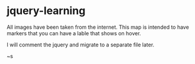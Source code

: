jquery-learning
===============

All images have been taken from the internet. 
This map is intended to have markers that you can have a lable that shows on hover.

I will comment the jquery and migrate to a separate file later.

~s
